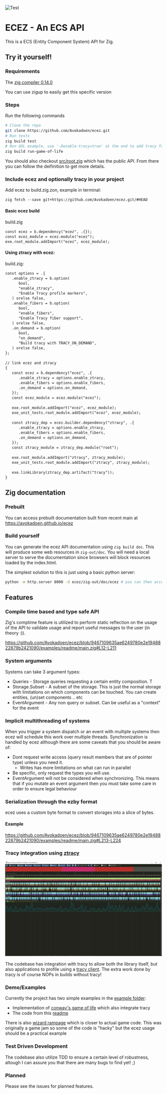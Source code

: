 ![Test](https://github.com/Avokadoen/ecez/actions/workflows/test.yaml/badge.svg)

# ECEZ - An ECS API

This is a ECS (Entity Component System) API for Zig.

## Try it yourself!

### Requirements

The [zig compiler 0.14.0](https://ziglang.org)

You can use zigup to easily get this specific version

### Steps
Run the following commands
```bash
# Clone the repo
git clone https://github.com/Avokadoen/ecez.git
# Run tests
zig build test
# Run GOL example, use '-Denable-tracy=true' at the end to add tracy functionality
zig build run-game-of-life 

```

You should also checkout [src/root.zig](https://github.com/Avokadoen/ecez/blob/main/src/root.zig) which has the public API. From there you can follow the deifinition to get more details.

### Include ecez and optionally tracy in your project

Add ecez to build.zig.zon, example in terminal:
```
zig fetch --save git+https://github.com/Avokadoen/ecez.git/#HEAD
```

#### Basic ecez build

build.zig
```zig
const ecez = b.dependency("ecez", .{});
const ecez_module = ecez.module("ecez");
exe.root_module.addImport("ecez", ecez_module);
```

#### Using ztracy with ecez:
build.zig:
```zig
const options = .{
   .enable_ztracy = b.option(
      bool,
      "enable_ztracy",
      "Enable Tracy profile markers",
   ) orelse false,
   .enable_fibers = b.option(
      bool,
      "enable_fibers",
      "Enable Tracy fiber support",
   ) orelse false,
   .on_demand = b.option(
      bool,
      "on_demand",
      "Build tracy with TRACY_ON_DEMAND",
   ) orelse false,
};

// link ecez and ztracy
{
   const ecez = b.dependency("ecez", .{
      .enable_ztracy = options.enable_ztracy,
      .enable_fibers = options.enable_fibers,
      .on_demand = options.on_demand,
   });
   const ecez_module = ecez.module("ecez");

   exe.root_module.addImport("ecez", ecez_module);
   exe_unit_tests.root_module.addImport("ecez", ecez_module);

   const ztracy_dep = ecez.builder.dependency("ztracy", .{
      .enable_ztracy = options.enable_ztracy,
      .enable_fibers = options.enable_fibers,
      .on_demand = options.on_demand,
   });
   const ztracy_module = ztracy_dep.module("root");

   exe.root_module.addImport("ztracy", ztracy_module);
   exe_unit_tests.root_module.addImport("ztracy", ztracy_module);

   exe.linkLibrary(ztracy_dep.artifact("tracy"));
}
```

## Zig documentation

### Prebuilt

You can access prebuilt documentation built from recent main at https://avokadoen.github.io/ecez

### Build yourself
You can generate the ecez API documentation using `zig build doc`. This will produce some web resources in `zig-out/doc`.
You will need a local server to serve the documentation since browsers will block resources loaded by the index.html. 

The simplest solution to this is just using a basic python server:
```bash
python -m http.server 8000 -d ecez/zig-out/doc/ecez # you can then access the documentation at http://localhost:8000/#ecez.main 
```

## Features

### Compile time based and type safe API
Zig's comptime feature is utilized to perform static reflection on the usage of the API to validate usage and report useful messages to the user (in theory :)). 

https://github.com/Avokadoen/ecez/blob/9467109635ae6249780e2e1948822879b2421090/examples/readme/main.zig#L12-L211

### System arguments

Systems can take 3 argument types:
 * Queries - Storage queries requesting a certain entity composition. T
 * Storage.Subset - A subset of the storage. This is just the normal storage with limitations on which 
    components can be touched. You can create entities, (un)set components .. etc
 * EventArgument - Any non query or subset. Can be useful as a "context" for the event

### Implicit multithreading of systems

When you trigger a system dispatch or an event with multiple systems then ecez will schedule this work over multiple threads. 
Synchronization is handled by ecez although there are some caveats that you should be aware of:

 * Dont request write access (query result members that are of pointer type) unless you need it.
    * Writes has more limitations on what can run in parallel 
 * Be specific, only request the types you will use.
 * EventArgument will not be considered when synchronizing. This means that if you mutate an event argument then you must take some care in order to ensure legal behaviour
 

### Serialization through the ezby format

ecez uses a custom byte format to convert storages into a slice of bytes.

#### Example

https://github.com/Avokadoen/ecez/blob/9467109635ae6249780e2e1948822879b2421090/examples/readme/main.zig#L213-L224

### Tracy integration using [ztracy](https://github.com/michal-z/zig-gamedev/tree/main/libs/ztracy)
![ztracy](media/ztracy.png)

The codebase has integration with tracy to allow both the library itself, but also applications to profile using a [tracy client](https://github.com/wolfpld/tracy). The extra work done by tracy is of course NOPs in builds without tracy!


### Demo/Examples

Currently the project has two simple examples in the [example folder](https://github.com/Avokadoen/ecez/tree/main/examples):
 * Implementation of [conway's game of life](https://github.com/Avokadoen/ecez/blob/main/examples/game-of-life/main.zig) which also integrate tracy
 * The code from this [readme](https://github.com/Avokadoen/ecez/blob/main/examples/readme/main.zig)

 There is also [wizard rampage](https://github.com/Avokadoen/wizard_rampage) which is closer to actual game code. This was originally a game jam so some of the code is "hacky" but the ecez usage should be a practical example

### Test Driven Development

The codebase also utilize TDD to ensure a certain level of robustness, altough I can assure you that there are many bugs to find yet! ;)

### Planned

Please see the issues for planned features.

